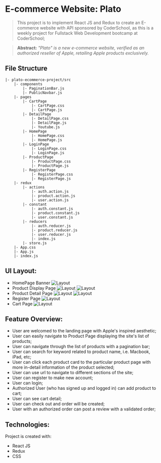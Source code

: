 # E-commerce Website: Plato

> This project is to implement React JS and Redux to create an E-commerce website with API sponsored by CoderSchool, as this is a weekly project for Fullstack Web Development bootcamp at CoderSchool;

>
><strong>Abstract:</strong><em> "Plato" is a new e-commerce website, verified as an authorized reseller of Apple, retailing Apple products exclusively.</em>

## File Structure
```
|- plato-ecommerce-project/src
    |- components
        |- PaginationBar.js
        |- PublicNavbar.js
    |- pages
        |- CartPage
            |- CartPage.css
            |- CartPage.js
        |- DetailPage
            |- DetailPage.css
            |- DetailPage.js
            |- Youtube.js
        |- HomePage
            |- HomePage.css
            |- HomePage.js
        |- LoginPage
            |- LoginPage.css
            |- LoginPage.js
        |- ProductPage
            |- ProductPage.css
            |- ProductPage.js
        |- RegisterPage
            |- RegisterPage.css
            |- RegisterPage.js
    |- redux
        |- actions
            |- auth.action.js
            |- product.action.js
            |- user.action.js
        |- constant
            |- auth.constant.js
            |- product.constant.js
            |- user.constant.js
        |- reducers
            |- auth.reducer.js
            |- product.reducer.js
            |- user.reducer.js
            |- index.js
        |- store.js
    |- App.css
    |- App.js
    |- index.js
```

## UI Layout:
* HomePage Banner 
![Layout](image/homepage.png)
* Product Display Page
![Layout](image/productpage.png)
![Layout](image/responsive-product.png)
* Product Detail Page
![Layout](image/detailpage.png)
![Layout](image/responsive-detail.png)
* Register Page
![Layout](image/registerpage.png)
* Cart Page
![Layout](image/cartpage.png)

## Feature Overview:
- User are welcomed to the landing page with Apple's inspired aesthetic; 
- User can easily navigate to Product Page displaying the site's list of products; 
- User can navigate through the list of products with a pagination bar; 
- User can search for keyword related to product name, i.e. Macbook, iPad, etc;
- User can click each product card to the particular product page with more in-detail information of the product selected;
- User can use url to navigate to different sections of the site;
- User can register to make new account;
- User can login;
- Authorized User (who has signed up and logged in) can add product to cart;
- User can see cart detail;
- User can check out and order will be created;
- User with an authorized order can post a review with a validated order;

## Technologies:
Project is created with: 
* React JS
* Redux
* CSS
